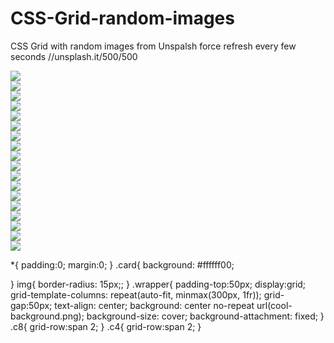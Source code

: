 # CSS-Grid-random-images
CSS Grid with random images from Unspalsh
force refresh every few seconds
//unsplash.it/500/500



<html>
<head>
    <meta http-equiv="refresh" content="5">
    <link rel="stylesheet" href="style.css">
</head>
<body>
<div class="wrapper">
    <div class="card c1"><img src="//unsplash.it/300/300"></div>
    <div class="card c2"><img src="//unsplash.it/301/300"></div>
    <div class="card c3"><img src="//unsplash.it/300/301"></div>
    <div class="card c5"><img src="//unsplash.it/300/299"></div>
    <div class="card c4"><img src="//unsplash.it/299/650"></div>
    <div class="card c6"><img src="//unsplash.it/301/299"></div>
    <div class="card c7"><img src="//unsplash.it/299/301"></div>
    <div class="card c8"><img src="//unsplash.it/300/650"></div>
    <div class="card c9"><img src="//unsplash.it/301/301"></div>
    <div class="card c10"><img src="//unsplash.it/298/298"></div>
    <div class="card c11"><img src="//unsplash.it/298/299"></div>
    <div class="card c12"><img src="//unsplash.it/298/300"></div>
    <div class="card c13"><img src="//unsplash.it/298/301"></div>
    <div class="card c14"><img src="//unsplash.it/299/298"></div>
    <div class="card c15"><img src="//unsplash.it/300/298"></div>
    <div class="card c16"><img src="//unsplash.it/301/298"></div>
    <div class="card c17"><img src="//unsplash.it/299/299"></div>
    <div class="card c18"><img src="//unsplash.it/299/300"></div>
</div>
</body>
</html>




*{
    padding:0;
    margin:0;
}
.card{
    background: #ffffff00;
    
}
img{
    border-radius: 15px;;
}
.wrapper{
    padding-top:50px;
    display:grid;
    grid-template-columns: repeat(auto-fit, minmax(300px, 1fr));
    grid-gap:50px;
    text-align: center;
    background: center no-repeat url(cool-background.png);
    background-size: cover;
    background-attachment: fixed;
}
.c8{
    grid-row:span 2;
}
.c4{
    grid-row:span 2;
}